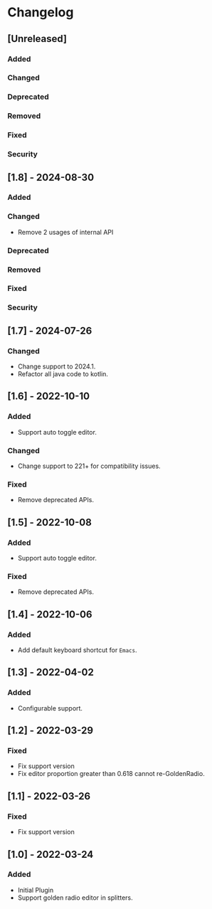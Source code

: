 # Changelog

## [Unreleased]
### Added

### Changed

### Deprecated

### Removed

### Fixed

### Security

## [1.8] - 2024-08-30
### Added

### Changed
- Remove 2 usages of internal API

### Deprecated

### Removed

### Fixed

### Security

## [1.7] - 2024-07-26
### Changed
- Change support to 2024.1.
- Refactor all java code to kotlin.

## [1.6] - 2022-10-10
### Added
- Support auto toggle editor.

### Changed
- Change support to 221+ for compatibility issues.

### Fixed
- Remove deprecated APIs.

## [1.5] - 2022-10-08
### Added
- Support auto toggle editor.

### Fixed
- Remove deprecated APIs.

## [1.4] - 2022-10-06
### Added
- Add default keyboard shortcut for `Emacs`.

## [1.3] - 2022-04-02
### Added
- Configurable support.

## [1.2] - 2022-03-29
### Fixed
- Fix support version
- Fix editor proportion greater than 0.618 cannot re-GoldenRadio.

## [1.1] - 2022-03-26
### Fixed
- Fix support version

## [1.0] - 2022-03-24
### Added
- Initial Plugin
- Support golden radio editor in splitters.